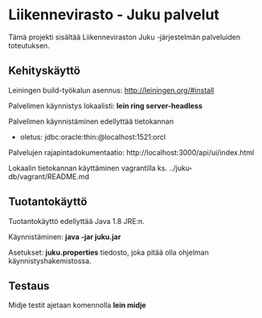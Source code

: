 Liikennevirasto - Juku palvelut
===============================

Tämä projekti sisältää Liikenneviraston Juku -järjestelmän palveluiden toteutuksen.

Kehityskäyttö
-------------

Leiningen build-työkalun asennus: http://leiningen.org/#install

Palvelimen käynnistys lokaalisti: **lein ring server-headless**

Palvelimen käynnistäminen edellyttää tietokannan
* oletus: jdbc:oracle:thin:@localhost:1521:orcl

Palvelujen rajapintadokumentaatio: http://localhost:3000/api/ui/index.html

Lokaalin tietokannan käyttäminen vagrantilla ks. ../juku-db/vagrant/README.md

Tuotantokäyttö
--------------

Tuotantokäyttö edellyttää Java 1.8 JRE:n.

Käynnistäminen: **java -jar juku.jar**

Asetukset: **juku.properties** tiedosto, joka pitää olla ohjelman käynnistyshakemistossa.

Testaus
-------

Midje testit ajetaan komennolla **lein midje**
